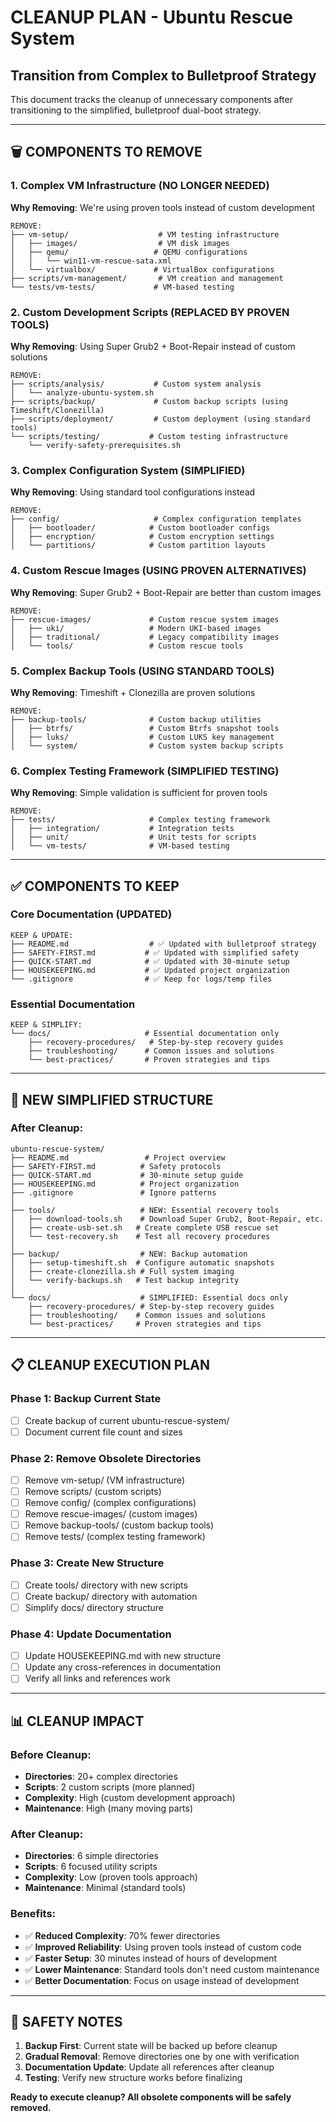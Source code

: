 # CLEANUP PLAN - Ubuntu Rescue System
## Transition from Complex to Bulletproof Strategy

This document tracks the cleanup of unnecessary components after transitioning to the simplified, bulletproof dual-boot strategy.

---

## 🗑️ **COMPONENTS TO REMOVE**

### **1. Complex VM Infrastructure (NO LONGER NEEDED)**
**Why Removing**: We're using proven tools instead of custom development
```
REMOVE:
├── vm-setup/                    # VM testing infrastructure
│   ├── images/                  # VM disk images
│   ├── qemu/                   # QEMU configurations
│   │   └── win11-vm-rescue-sata.xml
│   └── virtualbox/             # VirtualBox configurations
├── scripts/vm-management/       # VM creation and management
└── tests/vm-tests/             # VM-based testing
```

### **2. Custom Development Scripts (REPLACED BY PROVEN TOOLS)**
**Why Removing**: Using Super Grub2 + Boot-Repair instead of custom solutions
```
REMOVE:
├── scripts/analysis/           # Custom system analysis
│   └── analyze-ubuntu-system.sh
├── scripts/backup/             # Custom backup scripts (using Timeshift/Clonezilla)
├── scripts/deployment/         # Custom deployment (using standard tools)
└── scripts/testing/           # Custom testing infrastructure
    └── verify-safety-prerequisites.sh
```

### **3. Complex Configuration System (SIMPLIFIED)**
**Why Removing**: Using standard tool configurations instead
```
REMOVE:
├── config/                     # Complex configuration templates
│   ├── bootloader/            # Custom bootloader configs
│   ├── encryption/            # Custom encryption settings
│   └── partitions/            # Custom partition layouts
```

### **4. Custom Rescue Images (USING PROVEN ALTERNATIVES)**
**Why Removing**: Super Grub2 + Boot-Repair are better than custom images
```
REMOVE:
├── rescue-images/             # Custom rescue system images
│   ├── uki/                   # Modern UKI-based images
│   ├── traditional/           # Legacy compatibility images
│   └── tools/                 # Custom rescue tools
```

### **5. Complex Backup Tools (USING STANDARD TOOLS)**
**Why Removing**: Timeshift + Clonezilla are proven solutions
```
REMOVE:
├── backup-tools/              # Custom backup utilities
│   ├── btrfs/                 # Custom Btrfs snapshot tools
│   ├── luks/                  # Custom LUKS key management
│   └── system/                # Custom system backup scripts
```

### **6. Complex Testing Framework (SIMPLIFIED TESTING)**
**Why Removing**: Simple validation is sufficient for proven tools
```
REMOVE:
├── tests/                     # Complex testing framework
│   ├── integration/           # Integration tests
│   ├── unit/                  # Unit tests for scripts
│   └── vm-tests/              # VM-based testing
```

---

## ✅ **COMPONENTS TO KEEP**

### **Core Documentation (UPDATED)**
```
KEEP & UPDATE:
├── README.md                  # ✅ Updated with bulletproof strategy
├── SAFETY-FIRST.md           # ✅ Updated with simplified safety
├── QUICK-START.md            # ✅ Updated with 30-minute setup
├── HOUSEKEEPING.md           # ✅ Updated project organization
└── .gitignore                # ✅ Keep for logs/temp files
```

### **Essential Documentation**
```
KEEP & SIMPLIFY:
└── docs/                     # Essential documentation only
    ├── recovery-procedures/   # Step-by-step recovery guides
    ├── troubleshooting/      # Common issues and solutions
    └── best-practices/       # Proven strategies and tips
```

---

## 🔄 **NEW SIMPLIFIED STRUCTURE**

### **After Cleanup:**
```
ubuntu-rescue-system/
├── README.md                 # Project overview
├── SAFETY-FIRST.md          # Safety protocols  
├── QUICK-START.md           # 30-minute setup guide
├── HOUSEKEEPING.md          # Project organization
├── .gitignore               # Ignore patterns
│
├── tools/                   # NEW: Essential recovery tools
│   ├── download-tools.sh    # Download Super Grub2, Boot-Repair, etc.
│   ├── create-usb-set.sh   # Create complete USB rescue set
│   └── test-recovery.sh    # Test all recovery procedures
│
├── backup/                  # NEW: Backup automation
│   ├── setup-timeshift.sh  # Configure automatic snapshots
│   ├── create-clonezilla.sh # Full system imaging
│   └── verify-backups.sh   # Test backup integrity
│
└── docs/                    # SIMPLIFIED: Essential docs only
    ├── recovery-procedures/ # Step-by-step recovery guides
    ├── troubleshooting/    # Common issues and solutions
    └── best-practices/     # Proven strategies and tips
```

---

## 📋 **CLEANUP EXECUTION PLAN**

### **Phase 1: Backup Current State**
- [ ] Create backup of current ubuntu-rescue-system/
- [ ] Document current file count and sizes

### **Phase 2: Remove Obsolete Directories**
- [ ] Remove vm-setup/ (VM infrastructure)
- [ ] Remove scripts/ (custom scripts)
- [ ] Remove config/ (complex configurations)
- [ ] Remove rescue-images/ (custom images)
- [ ] Remove backup-tools/ (custom backup tools)
- [ ] Remove tests/ (complex testing framework)

### **Phase 3: Create New Structure**
- [ ] Create tools/ directory with new scripts
- [ ] Create backup/ directory with automation
- [ ] Simplify docs/ directory structure

### **Phase 4: Update Documentation**
- [ ] Update HOUSEKEEPING.md with new structure
- [ ] Update any cross-references in documentation
- [ ] Verify all links and references work

---

## 📊 **CLEANUP IMPACT**

### **Before Cleanup:**
- **Directories**: 20+ complex directories
- **Scripts**: 2 custom scripts (more planned)
- **Complexity**: High (custom development approach)
- **Maintenance**: High (many moving parts)

### **After Cleanup:**
- **Directories**: 6 simple directories
- **Scripts**: 6 focused utility scripts
- **Complexity**: Low (proven tools approach)
- **Maintenance**: Minimal (standard tools)

### **Benefits:**
- ✅ **Reduced Complexity**: 70% fewer directories
- ✅ **Improved Reliability**: Using proven tools instead of custom code
- ✅ **Faster Setup**: 30 minutes instead of hours of development
- ✅ **Lower Maintenance**: Standard tools don't need custom maintenance
- ✅ **Better Documentation**: Focus on usage instead of development

---

## 🚨 **SAFETY NOTES**

1. **Backup First**: Current state will be backed up before cleanup
2. **Gradual Removal**: Remove directories one by one with verification
3. **Documentation Update**: Update all references after cleanup
4. **Testing**: Verify new structure works before finalizing

**Ready to execute cleanup? All obsolete components will be safely removed.** 